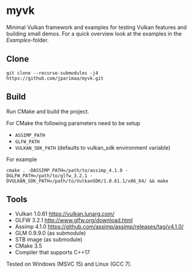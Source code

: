 # myvk

Minimal Vulkan framework and examples for testing Vulkan features and building small demos. For a quick overview look at the examples in the _Examples_-folder.

## Clone

    git clone --recurse-submodules -j4 https://github.com/jparimaa/myvk.git

## Build

Run CMake and build the project.

For CMake the following parameters need to be setup

- `ASSIMP_PATH`
- `GLFW_PATH`
- `VULKAN_SDK_PATH` (defaults to vulkan_sdk environment variable)

For example

`cmake . -DASSIMP_PATH=/path/to/assimp_4.1.0 -DGLFW_PATH=/path/to/glfw_3.2.1 -DVULKAN_SDK_PATH=/path/to/VulkanSDK/1.0.61.1/x86_64/ && make`

## Tools

- Vulkan 1.0.61 https://vulkan.lunarg.com/
- GLFW 3.2.1 http://www.glfw.org/download.html
- Assimp 4.1.0 https://github.com/assimp/assimp/releases/tag/v4.1.0/
- GLM 0.9.9.0 (as submodule)
- STB image (as submodule)
- CMake 3.5
- Compiler that supports C++17

Tested on Windows (MSVC 15) and Linux (GCC 7).
